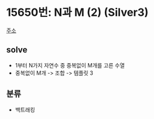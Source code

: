 # 15650번: N과 M (2) (Silver3)
[주소](https://www.acmicpc.net/problem/15650)

## solve
- 1부터 N가지 자연수 중 중복없이 M개를 고른 수열
- 중복없이 M개 -> 조합 -> 템플릿 3

## 분류

- 백트래킹